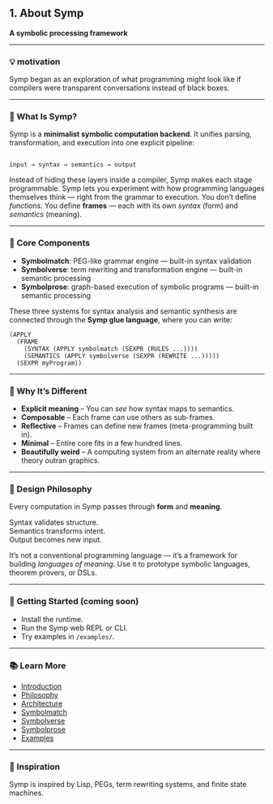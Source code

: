 ## 1. About Symp

**A symbolic processing framework**

---

### 💡 motivation

Symp began as an exploration of what programming might look like if compilers were transparent conversations instead of black boxes.

---

### 🧩 What Is Symp?

Symp is a **minimalist symbolic computation backend**. It unifies parsing, transformation, and execution into one explicit pipeline:

```

input → syntax → semantics → output

````

Instead of hiding these layers inside a compiler, Symp makes each stage programmable. Symp lets you experiment with how programming languages themselves think — right from the grammar to execution. You don’t define *functions*. You define **frames** — each with its own *syntax* (form) and *semantics* (meaning).

---

### 🧠 Core Components

* **Symbolmatch**: PEG-like grammar engine — built-in syntax validation
* **Symbolverse**: term rewriting and transformation engine — built-in semantic processing
* **Symbolprose**: graph-based execution of symbolic programs — built-in semantic processing

These three systems for syntax analysis and semantic synthesis are connected through the **Symp glue language**, where you can write:

```
(APPLY
  (FRAME
    (SYNTAX (APPLY symbolmatch (SEXPR (RULES ...))))
    (SEMANTICS (APPLY symbolverse (SEXPR (REWRITE ...)))))
  (SEXPR myProgram))
```

---

### 🔮 Why It’s Different

* **Explicit meaning** – You can *see* how syntax maps to semantics.
* **Composable** – Each frame can use others as sub-frames.
* **Reflective** – Frames can define new frames (meta-programming built in).
* **Minimal** – Entire core fits in a few hundred lines.
* **Beautifully weird** – A computing system from an alternate reality where theory outran graphics.

---

### 🧬 Design Philosophy

Every computation in Symp passes through **form** and **meaning**.

Syntax validates structure.  
Semantics transforms intent.  
Output becomes new input.  

It’s not a conventional programming language — it’s a framework for building *languages of meaning*. Use it to prototype symbolic languages, theorem provers, or DSLs.

---

### 🚀 Getting Started (coming soon)

* Install the runtime.
* Run the Symp web REPL or CLI.
* Try examples in `/examples/`.

---

### 📚 Learn More

* [Introduction](docs/introduction.md)
* [Philosophy](docs/philosophy.md)
* [Architecture](docs/architecture.md)
* [Symbolmatch](docs/symbolmatch.md)
* [Symbolverse](docs/symbolverse.md)
* [Symbolprose](docs/symbolprose.md)
* [Examples](docs/examples.md)

---

### 🖤 Inspiration

Symp is inspired by Lisp, PEGs, term rewriting systems, and finite state machines.
